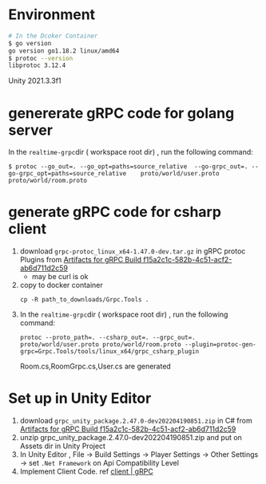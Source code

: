 # Environment

```bash
# In the Dcoker Container
$ go version
go version go1.18.2 linux/amd64
$ protoc --version
libprotoc 3.12.4
```

Unity 2021.3.3f1

# genererate gRPC code for golang server
In the `realtime-grpc`dir ( workspace root dir) , run the following command:
```
$ protoc --go_out=. --go_opt=paths=source_relative  --go-grpc_out=. --go-grpc_opt=paths=source_relative    proto/world/user.proto proto/world/room.proto 
```

# generate gRPC code for csharp client


1. download `grpc-protoc_linux_x64-1.47.0-dev.tar.gz` in gRPC protoc Plugins from [Artifacts for gRPC Build f15a2c1c-582b-4c51-acf2-ab6d711d2c59](https://packages.grpc.io/archive/2022/04/67538122780f8a081c774b66884289335c290cbe-f15a2c1c-582b-4c51-acf2-ab6d711d2c59/index.xml)
    - may be curl is ok
1. copy to docker container
    ```
    cp -R path_to_downloads/Grpc.Tools . 
    ```
1. In the `realtime-grpc`dir ( workspace root dir) , run the following command:
    ```
    protoc --proto_path=. --csharp_out=. --grpc_out=. proto/world/user.proto proto/world/room.proto --plugin=protoc-gen-grpc=Grpc.Tools/tools/linux_x64/grpc_csharp_plugin
    ```
    Room.cs,RoomGrpc.cs,User.cs are generated

# Set up in Unity Editor

1. download  `grpc_unity_package.2.47.0-dev202204190851.zip` in C# from [Artifacts for gRPC Build f15a2c1c-582b-4c51-acf2-ab6d711d2c59](https://packages.grpc.io/archive/2022/04/67538122780f8a081c774b66884289335c290cbe-f15a2c1c-582b-4c51-acf2-ab6d711d2c59/index.xml)
1. unzip grpc_unity_package.2.47.0-dev202204190851.zip and put on Assets dir in Unity Project
1. In Unity Editor , File -> Build Settings -> Player Settings -> Other Settings -> set `.Net Framework` on Api Compatibility Level
1. Implement Client Code.
    ref [client | gRPC](https://grpc.io/docs/languages/csharp/basics/#client)

